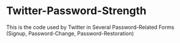 # Twitter-Password-Strength
This is the code used by Twitter in Several Password-Related Forms (Signup, Password-Change, Password-Restoration)
